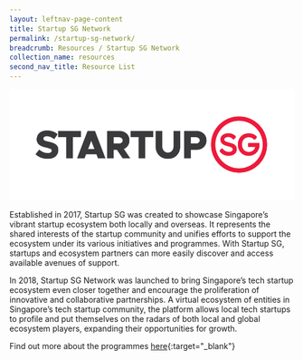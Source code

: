 ```yaml
---
layout: leftnav-page-content
title: Startup SG Network
permalink: /startup-sg-network/
breadcrumb: Resources / Startup SG Network
collection_name: resources
second_nav_title: Resource List
---
```


![1](/images/resources/StartupSG_Logo.png)

Established in 2017, Startup SG was created to showcase Singapore’s vibrant startup ecosystem both locally and overseas. It represents the shared interests of the startup community and unifies efforts to support the ecosystem under its various initiatives and programmes. With Startup SG, startups and ecosystem partners can more easily discover and access available avenues of support.

In 2018, Startup SG Network was launched to bring Singapore’s tech startup ecosystem even closer together and encourage the proliferation of innovative and collaborative partnerships. A virtual ecosystem of entities in Singapore’s tech startup community, the platform allows local tech startups to profile and put themselves on the radars of both local and global ecosystem players, expanding their opportunities for growth.

Find out more about the programmes [here](https://www.startupsg.net){:target="_blank"} 
